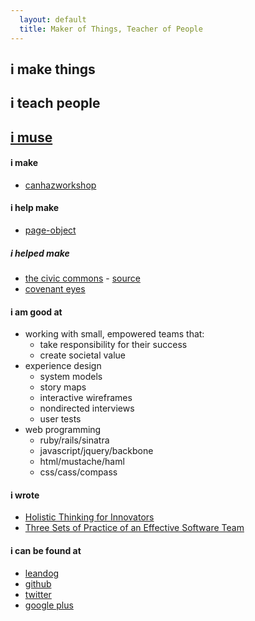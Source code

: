 ```yaml
---
  layout: default
  title: Maker of Things, Teacher of People
---
```


## i make things

## i teach people

## [i muse](/musings/)

#### i make
  * [canhazworkshop](http://canhazworkshop.com)

#### i help make
  * [page-object](https://github.com/cheezy/page-object)

##### i helped make
  * [the civic commons](http://theciviccommons.com) - [source](https://github.com/CivicCommons/CivicCommons)
  * [covenant eyes](http://www.covenanteyes.com)

#### i am good at
* working with small, empowered teams that:
  * take responsibility for their success
  * create societal value
* experience design
  * system models
  * story maps
  * interactive wireframes
  * nondirected interviews
  * user tests
* web programming
  * ruby/rails/sinatra
  * javascript/jquery/backbone
  * html/mustache/haml
  * css/cass/compass


#### i wrote
  * [Holistic Thinking for Innovators](http://businessinnovationfactory.com/weblog/introduction-holistic-thinking-innovators)
  * [Three Sets of Practice of an Effective Software Team](http://pillartechnology.com/blog/?p=205)

#### i can be found at
  * [leandog](http://leandog.com/who-we-are/team/sporting-dogs/zee-spencer-1/)
  * [github](http://github.com/zspencer)
  * [twitter](http://twitter.com/zspencer)
  * [google plus](https://plus.google.com/u/1/107098760722539280474)
